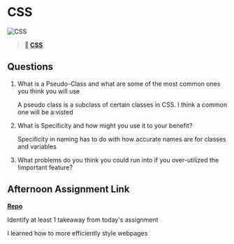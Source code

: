 # CSS

![CSS](https://bcw.blob.core.windows.net/public/cssUnit/1411879719053976)

> **📖 [CSS](https://codeworksacademy.com/fs-student-guide/resources/wk1/03-CSS)**

## Questions

1. What is a Pseudo-Class and what are some of the most common ones you think you will use
    
    A pseudo class is a subclass of certain classes in CSS. I think a common one will be a:visted

2. What is Specificity and how might you use it to your benefit?

    Specificity in naming has to do with how accurate names are for classes and variables

3. What problems do you think you could run into if you over-utilized the !important feature?

## Afternoon Assignment Link

**[Repo](https://github.com/JacksonHagen/mar22)**

Identify at least 1 takeaway from today's assignment

I learned how to more efficiently style webpages
